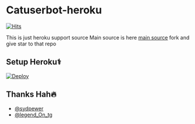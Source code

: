 # Catuserbot-heroku
[![Hits](https://hits.seeyoufarm.com/api/count/incr/badge.svg?url=https%3A%2F%2Fgithub.com%2FMr-confused%2Fnekopack&count_bg=%2379C83D&title_bg=%23555555&icon=&icon_color=%23E7E7E7&title=hits&edge_flat=false)](https://hits.seeyoufarm.com)

This is just heroku support source 
Main source is here [main source](https://github.com/Sydking/CatuserBot) fork and give star to that repo 

## Setup Heroku⚕️
[![Deploy](https://www.herokucdn.com/deploy/button.svg)](https://heroku.com/deploy?template=https://github.com/Sydking/CatuserBot)

## Thanks Hah🔥
   - [@sydpewer](https://t.me/SydPewer)
   - [@legend_On_tg](Https://t.me/Legend_On_TG)
